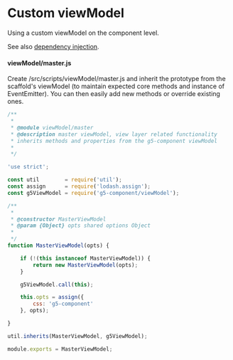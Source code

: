 # Custom viewModel

Using a custom viewModel on the component level.

See also [dependency injection](./dependency-injection.md).

#### viewModel/master.js

Create /src/scripts/viewModel/master.js and inherit the prototype from the scaffold's viewModel (to maintain expected core methods and instance of EventEmitter). You can then easily add new methods or override existing ones.

```js
/**
 *
 * @module viewModel/master
 * @description master viewModel, view layer related functionality
 * inherits methods and properties from the g5-component viewModel
 *
 */

'use strict';

const util        = require('util');
const assign      = require('lodash.assign');
const g5ViewModel = require('g5-component/viewModel');

/**
 *
 * @constructor MasterViewModel
 * @param {Object} opts shared options Object
 *
 */
function MasterViewModel(opts) {

    if (!(this instanceof MasterViewModel)) {
        return new MasterViewModel(opts);
    }

    g5ViewModel.call(this);

    this.opts = assign({
        css: 'g5-component'
    }, opts);

}

util.inherits(MasterViewModel, g5ViewModel);

module.exports = MasterViewModel;

